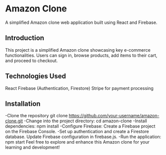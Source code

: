 # Amazon Clone
A simplified Amazon clone web application built using React and Firebase.

## Introduction
This project is a simplified Amazon clone showcasing key e-commerce functionalities. Users can sign in, browse products, add items to their cart, and proceed to checkout.

## Technologies Used
React
Firebase (Authentication, Firestore)
Stripe for payment processing
## Installation
-Clone the repository
git clone https://github.com/your-username/amazon-clone.git
-Change into the project directory:
cd amazon-clone
-Install dependencies:
npm install
-Configure Firebase:
Create a Firebase project on the Firebase Console.
-Set up authentication and create a Firestore database.
Update Firebase configuration in firebase.js.
-Run the application:
npm start
Feel free to explore and enhance this Amazon clone for your learning and development!

